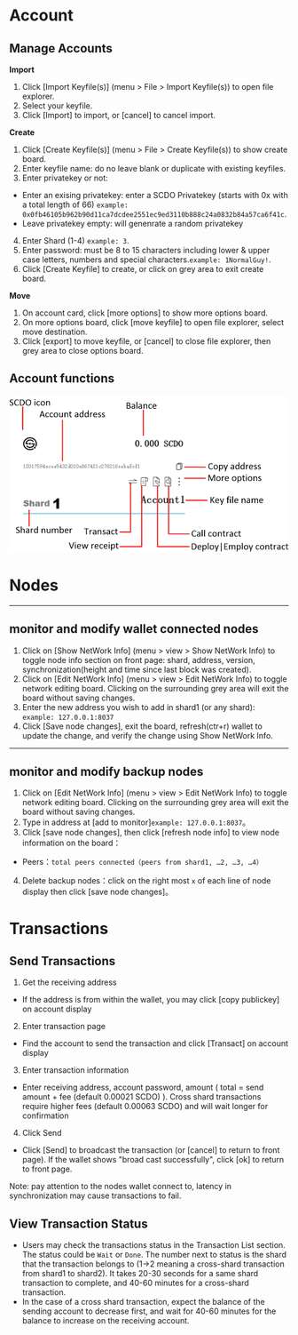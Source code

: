 # Account

## Manage Accounts

**Import**

1. Click [Import Keyfile(s)] (menu > File > Import Keyfile(s)) to open file explorer.
2. Select your keyfile.
3. Click [Import] to import, or [cancel] to cancel import.

**Create**

1. Click [Create Keyfile(s)] (menu > File > Create Keyfile(s)) to show create board.
2. Enter keyfile name: do no leave blank or duplicate with existing keyfiles.
3. Enter privatekey or not:
  - Enter an exising privatekey: enter a SCDO Privatekey (starts with 0x with a total length of 66) ```example: 0x0fb46105b962b90d11ca7dcdee2551ec9ed3110b888c24a0832b84a57ca6f41c```.
  - Leave privatekey empty:  will genenrate a random privatekey
4. Enter Shard (1-4) ```example: 3```.
4. Enter password: must be 8 to 15 characters including lower & upper case letters, numbers and special characters.```example: 1NormalGuy!```.
5. Click [Create Keyfile] to create, or click on grey area to exit create board.

**Move**

1. On account card, click [more options] to show more options board.
2. On more options board, click [move keyfile] to open file explorer, select move destination.
3. Click [export] to move keyfile, or [cancel] to close file explorer, then grey area to close options board.

## Account functions

![account card](imgs/accountCard.png)

# Nodes

---
## monitor and modify wallet connected nodes

1. Click on [Show NetWork Info] (menu > view > Show NetWork Info) to toggle node info section on front page: shard, address, version, synchronization(height and time since last block was created).
2. Click on [Edit NetWork Info] (menu > view > Edit NetWork Info) to toggle network editing board. Clicking on the surrounding grey area will exit the board without saving changes.
3. Enter the new address you wish to add in shard1 (or any shard): `example: 127.0.0.1:8037`
4. Click [Save node changes], exit the board, refresh(ctr+r) wallet to update the change, and verify the change using Show NetWork Info.

---
## monitor and modify backup nodes
1. Click on [Edit NetWork Info] (menu > view > Edit NetWork Info) to toggle network editing board. Clicking on the surrounding grey area will exit the board without saving changes.
2. Type in address at [add to monitor]```example: 127.0.0.1:8037```。
3. Click [save node changes], then click [refresh node info] to view node information on the board：
  * Peers：```total peers connected（peers from shard1, …2, …3, …4）```
4. Delete backup nodes：click on the right most ```x``` of each line of node display then click [save node changes]。

# Transactions

## Send Transactions

1. Get the receiving address
  - If the address is from within the wallet, you may click [copy publickey] on account display
2. Enter transaction page
  - Find the account to send the transaction and click [Transact] on account display
3. Enter transaction information
  - Enter receiving address, account password, amount ( total = send amount + fee (default 0.00021 SCDO) ). Cross shard transactions require higher fees (default 0.00063 SCDO) and will wait longer for confirmation
4. Click Send
  - Click [Send] to broadcast the transaction (or [cancel] to return to front page). If the wallet shows "broad cast successfully", click [ok] to return to front page.

Note: pay attention to the nodes wallet connect to, latency in synchronization may cause transactions to fail.

## View Transaction Status

- Users may check the transactions status in the Transaction List section. The status could be ```Wait``` or ```Done```. The number next to status is the shard that the transaction belongs to (1→2 meaning a cross-shard transaction from shard1 to shard2). It takes 20-30 seconds for a same shard transaction to complete, and 40-60 minutes for a cross-shard transaction.
- In the case of a cross shard transaction, expect the balance of the sending account to decrease first, and wait for 40-60 minutes for the balance to increase on the receiving account.
